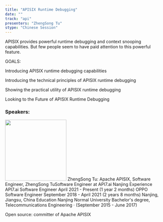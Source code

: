 ```yaml
---
title: "APISIX Runtime Debugging"
date: "" 
track: "api"
presenters: "ZhengSong Tu"
stype: "Chinese Session"
---
```

APISIX provides powerful runtime debugging and context snooping capabilities. But few people seem to have paid attention to this powerful feature.

GOALS:

Introducing APISIX runtime debugging capabilities

Introducing the technical principles of APISIX runtime debugging

Showing the practical utility of APISIX runtime debugging

Looking to the Future of APISIX Runtime Debugging
 ### Speakers: 
 <img src="images/speaker/1032.png" width="200" />
 ZhengSong Tu: Apache APISIX, Software Engineer, ZhengSong TuSoftware Engineer at API7.ai
Nanjing
Experience
API7.ai
Software Engineer
April 2021 - Present (1 year 2 months)
OPPO
Software Engineer
September 2018 - April 2021 (2 years 8 months)
Nanjing, Jiangsu, China
Education
Nanjing Normal University
Bachelor's degree, Telecommunications Engineering · (September
2015 - June 2017)

Open source: committer of Apache APISIX
 